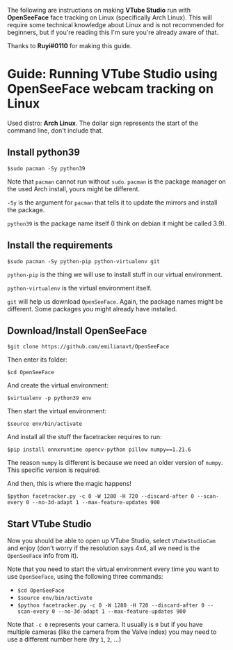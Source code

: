 The following are instructions on making **VTube Studio** run with **OpenSeeFace** face tracking on Linux (specifically Arch Linux). This will require some technical knowledge about Linux and is not recommended for beginners, but if you're reading this I'm sure you're already aware of that.

Thanks to **Ruyi#0110** for making this guide.

# Guide: Running VTube Studio using OpenSeeFace webcam tracking on Linux

Used distro: **Arch Linux**. The dollar sign represents the start of the command line, don't include that.

## Install python39

`$sudo pacman -Sy python39` 

Note that `pacman` cannot run without `sudo`. `pacman` is the package manager on the used Arch install, yours might be different.

`-Sy` is the argument for `pacman` that tells it to update the mirrors and install the package.

`python39` is the package name itself (I think on debian it might be called 3.9).


## Install the requirements

`$sudo pacman -Sy python-pip python-virtualenv git`


`python-pip` is the thing we will use to install stuff in our virtual environment.

`python-virtualenv` is the virtual environment itself.

`git` will help us download `OpenSeeFace`. Again, the package names might be different. Some packages you might already have installed.

## Download/Install OpenSeeFace

`$git clone https://github.com/emilianavt/OpenSeeFace`

Then enter its folder:

`$cd OpenSeeFace`

And create the virtual environment:

`$virtualenv -p python39 env`

Then start the virtual environment:

`$source env/bin/activate`

And install all the stuff the facetracker requires to run:

`$pip install onnxruntime opencv-python pillow numpy==1.21.6`

The reason `numpy` is different is because we need an older version of `numpy`. This specific version is required.

And then, this is where the magic happens!

`$python facetracker.py -c 0 -W 1280 -H 720 --discard-after 0 --scan-every 0 --no-3d-adapt 1 --max-feature-updates 900`

## Start VTube Studio

Now you should be able to open up VTube Studio, select `VTubeStudioCam` and enjoy (don't worry if the resolution says 4x4, all we need is the `OpenSeeFace` info from it).

Note that you need to start the virtual environment every time you want to use `OpenSeeFace`, using the following three commands:

*  `$cd OpenSeeFace`
*  `$source env/bin/activate`
*  `$python facetracker.py -c 0 -W 1280 -H 720 --discard-after 0 --scan-every 0 --no-3d-adapt 1 --max-feature-updates 900`

Note that `-c 0` represents your camera. It usually is `0` but if you have multiple cameras (like the camera from the Valve index) you may need to use a different number here (try `1`, `2`, ...)